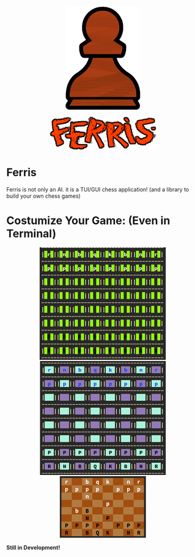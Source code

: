 <p align="center">
<img resize=50 src="docs/img/logo/complete_ferris_small.png" alt="ferris_logo">
</p>

<p align="center">
<img src="docs/img/logo/ferris_text_oringe_messy_thin_black_border_cropped.png" alt="ferris_text">
</p>


# Ferris

Ferris is not only an AI. it is a TUI/GUI chess application! (and a library to build your own chess games)

# Costumize Your Game: (Even in Terminal)

<p align="center">
  
<img src="docs/img/TUI/Screenshot from 2023-02-11 00-37-29.png">

<img src="docs/img/TUI/Screenshot from 2023-02-11 00-39-40.png">

<img src="docs/img/TUI/Screenshot from 2023-02-11 17-09-23.png">
  
</p>

**Still in Development!**
